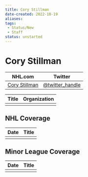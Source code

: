 ```yaml
---
title: Cory Stillman
date-created: 2022-10-19
aliases: 
tags:
 - Status/New
 - Staff
status: unstarted
---
```


# Cory Stillman

| NHL.com | Twitter |
| ------- | ------- |
| [Cory Stillman]() | [@twitter_handle](https://twitter.com/)

| Title | Organization |
| ----- | ------------ |
|       |              |



## NHL  Coverage
| Date | Title |
| ---- | ----- |
|      |       |



## Minor League Coverage
| Date | Title |
| ---- | ----- |
|      |       |



